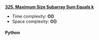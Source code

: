**[325. Maximum Size Subarray Sum Equals k](https://leetcode.com/problems/maximum-size-subarray-sum-equals-k/)**

- Time complexity: **O()**
- Space complexity: **O()**

#### Python
```python

```
